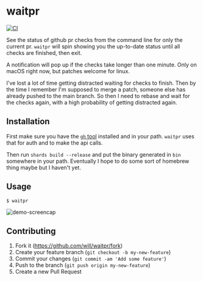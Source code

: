 # waitpr

[![CI](https://github.com/will/waitpr/actions/workflows/ci.yml/badge.svg)](https://github.com/will/waitpr/actions/workflows/ci.yml)

See the status of github pr checks from the command line for only the current
pr. `waitpr` will spin showing you the up-to-date status until all checks are
finished, then exit.

A notification will pop up if the checks take longer than one minute. Only on
macOS right now, but patches welcome for linux.

I've lost a lot of time getting distracted waiting for checks to finish. Then
by the time I remember I'm supposed to merge a patch, someone else has already
pushed to the main branch. So then I need to rebase and wait for the checks
again, with a high probability of getting distracted again.

## Installation

First make sure you have the [`gh` tool](https://github.com/cli/cli) installed
and in your path. `waitpr` uses that for auth and to make the api calls.

Then run `shards build --release` and put the binary generated in `bin`
somewhere in your path. Eventually I hope to do some sort of homebrew thing
maybe but I haven't yet.

## Usage

```
$ waitpr
```

![demo-screencap](https://user-images.githubusercontent.com/1973/117383861-91d64c00-ae96-11eb-980f-e9004e9f0b55.gif)


## Contributing

1. Fork it (<https://github.com/will/waitpr/fork>)
2. Create your feature branch (`git checkout -b my-new-feature`)
3. Commit your changes (`git commit -am 'Add some feature'`)
4. Push to the branch (`git push origin my-new-feature`)
5. Create a new Pull Request

